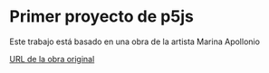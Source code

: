 # Primer proyecto de p5js

Este trabajo está basado en una obra de la artista Marina Apollonio

[URL de la obra original](https://arthive.net/res/media/img/sx800/work/f32/569632@2x.webp)